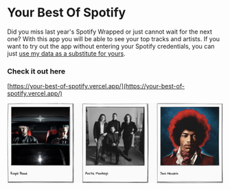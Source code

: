 # Your Best Of Spotify

Did you miss last year's Spotify Wrapped or just cannot wait for the next one? With this app you will be able to see your top tracks and artists. If you want to try out the app without entering your Spotify credentials, you can just
[use my data as a substitute for yours](https://your-best-of-spotify.vercel.app/mocked/artists).

### Check it out here

[https://your-best-of-spotify.vercel.app/](https://your-best-of-spotify.vercel.app/)

![Screenshot of the application](docs/screenshot.png)
